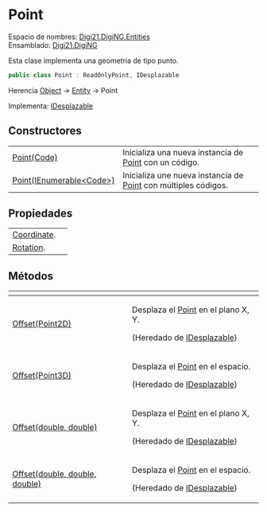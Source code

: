 # Point

Espacio de nombres: [Digi21.DigiNG.Entities](/digi3d-net/programacion/.net/referencia/digi21.diging/digi21.diging.entities/)  
Ensamblado: [Digi21.DigiNG](/digi3d-net/programacion/.net/referencia/digi21.diging.plugin/digi21.diging/)

Esta clase implementa una geometría de tipo punto.

```csharp
public class Point : ReadOnlyPoint, IDesplazable
```

Herencia [Object](https://docs.microsoft.com/en-us/dotnet/api/system.object?view=net-5.0) → [Entity](/digi3d-net/programacion/.net/referencia/digi21.diging/digi21.diging.entities/clases/entity/) → Point

Implementa: [IDesplazable](/digi3d-net/programacion/.net/referencia/digi21.diging/digi21.math/interfaces/idesplazable/)

## Constructores

|  |  |
| :--- | :--- |
| [Point\(Code\)](constructores.md#point-code) | Inicializa una nueva instancia de [Point](/digi3d-net/programacion/.net/referencia/digi21.diging/digi21.diging.entities/clases/point/) con un código. |
| [Point\(IEnumerable&lt;Code&gt;\)](constructores.md#point-ienumerable-less-than-code-greater-than) | Inicializa une nueva instancia de [Point](/digi3d-net/programacion/.net/referencia/digi21.diging/digi21.diging.entities/clases/point/) con múltiples códigos. |

## Propiedades

|  |  |
| :--- | :--- |
| [Coordinate](/digi3d-net/programacion/.net/referencia/digi21.diging/digi21.diging.entities/clases/text/propiedades/coordinate.md). |
| [Rotation](/digi3d-net/programacion/.net/referencia/digi21.diging/digi21.diging.entities/clases/text/propiedades/rotation.md). |

## Métodos

<table>
  <thead>
    <tr>
      <th style="text-align:left"></th>
      <th style="text-align:left"></th>
    </tr>
  </thead>
  <tbody>
    <tr>
      <td style="text-align:left"><a href="../../../digi21.math/interfaces/idesplazable/metodos/offset.md#offset-point-2-d">Offset(Point2D)</a>
      </td>
      <td style="text-align:left">
        <p>Desplaza el <a href="./">Point</a> en el plano X, Y.</p>
        <p>(Heredado de <a href="../../../digi21.math/interfaces/idesplazable/">IDesplazable</a>)</p>
      </td>
    </tr>
    <tr>
      <td style="text-align:left"><a href="../../../digi21.math/interfaces/idesplazable/metodos/offset.md#offset-point-3-d">Offset(Point3D)</a>
      </td>
      <td style="text-align:left">
        <p>Desplaza el <a href="./">Point</a> en el espacio.</p>
        <p>(Heredado de <a href="../../../digi21.math/interfaces/idesplazable/">IDesplazable</a>)</p>
      </td>
    </tr>
    <tr>
      <td style="text-align:left"><a href="../../../digi21.math/interfaces/idesplazable/metodos/offset.md#offset-double-double">Offset(double, double)</a>
      </td>
      <td style="text-align:left">
        <p>Desplaza el <a href="./">Point</a> en el plano X, Y.</p>
        <p>(Heredado de <a href="../../../digi21.math/interfaces/idesplazable/">IDesplazable</a>)</p>
      </td>
    </tr>
    <tr>
      <td style="text-align:left"><a href="../../../digi21.math/interfaces/idesplazable/metodos/offset.md#offset-double-double-double">Offset(double, double, double)</a>
      </td>
      <td style="text-align:left">
        <p>Desplaza el <a href="./">Point</a> en el espacio.</p>
        <p>(Heredado de <a href="../../../digi21.math/interfaces/idesplazable/">IDesplazable</a>)</p>
      </td>
    </tr>
  </tbody>
</table>

